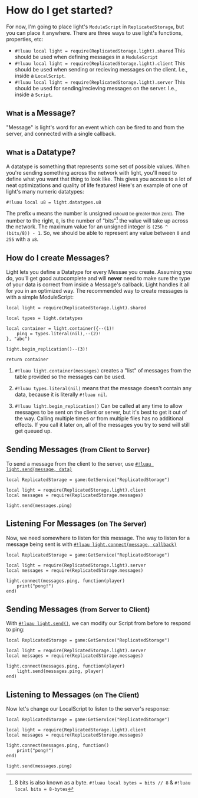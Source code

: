 # How do I get started?

For now, I'm going to place light's `ModuleScript` in `ReplicatedStorage`, but you can place it anywhere.
There are three ways to use light's functions, properties, etc:

- `#!luau local light = require(ReplicatedStorage.light).shared`
   This should be used when defining messages in a `ModuleScript`
- `#!luau local light = require(ReplicatedStorage.light).client`
   This should be used when sending or recieving messages on the client. I.e., inside a `LocalScript`.
- `#!luau local light = require(ReplicatedStorage.light).server`
   This should be used for sending/recieving messages on the server. I.e., inside a `Script`.

## <small>What is a </small><b>Message</b>?

"Message" is light's word for an event which can be fired to and from the server, and connected with a single callback.

## <small>What is a </small><b>Datatype</b>?

A datatype is something that represents some set of possible values. When you're sending something across the network
with light, you'll need to define what you want that thing to look like. This gives you access to a lot of neat
optimizations and quality of life features! Here's an example of one of light's many numeric datatypes:

`#!luau local u8 = light.datatypes.u8`

The prefix `u` means the number is unsigned <small>(should be greater than zero)</small>. The number to the right, `8`,
is the number of "bits"[^1] the value will take up across the network. The maximum value for an unsigned integer is
`(256 ^ (bits/8)) - 1`. So, we should be able to represent any value between `0` and `255` with a `u8`.

## How do I create Messages?

Light lets you define a Datatype for every Messae you create. Assuming you do, you'll get good autocomplete and will
<b>never</b> need to make sure the type of your data is correct from inside a Message's callback. Light handles it all
for you in an optimized way. The recommended way to create messages is with a simple ModuleScript:

```luau title="ReplicatedStorage.abc_messages <small>(ModuleScript)</small>"
local light = require(ReplicatedStorage.light).shared

local types = light.datatypes

local container = light.container({--(1)!
    ping = types.literal(nil),--(2)!
}, "abc")

light.begin_replication()--(3)!

return container
```

1. `#!luau light.container(messages)` creates a "list" of messages from the table provided so the messages can be used.

2. `#!luau types.literal(nil)` means that the message doesn't contain any data, because it is literally `#!luau nil`.

3. `#!luau light.begin_replication()` Can be called at any time to allow messages to be sent on the client or server,
but it's best to get it out of the way. Calling multiple times or from multiple files has no additional effects. If you
call it later on, all of the messages you try to send will still get queued up.

## Sending Messages <small>(from Client to Server)</small>

To send a message from the client to the server, use
[`#!luau light.send(message, data)`](../api/network/messages/sending/send.md)

```luau title="StarterPlayerScripts.client (LocalScript)"
local ReplicatedStorage = game:GetService("ReplicatedStorage")

local light = require(ReplicatedStorage.light).client
local messages = require(ReplicatedStorage.messages)

light.send(messages.ping)
```

## Listening For Messages <small>(on The Server)</small>

Now, we need somewhere to listen for this message. The way to listen for a message being sent is with
[`#!luau light.connect(message, callback)`](../api/network/messages/listening/connect.md)

```luau title="ServerScriptService.server (Script)"
local ReplicatedStorage = game:GetService("ReplicatedStorage")

local light = require(ReplicatedStorage.light).server
local messages = require(ReplicatedStorage.messages)

light.connect(messages.ping, function(player)
    print("pong!")
end)
```

## Sending Messages <small>(from Server to Client)</small>

With [`#!luau light.send()`](../api/network/messages/sending/send.md), we can modify our Script from before to respond
to ping:

```luau title="ServerScriptService.server (Script)"
local ReplicatedStorage = game:GetService("ReplicatedStorage")

local light = require(ReplicatedStorage.light).server
local messages = require(ReplicatedStorage.messages)

light.connect(messages.ping, function(player)
    light.send(messages.ping, player)
end)
```

## Listening to Messages <small>(on The Client)</small>

Now let's change our LocalScript to listen to the server's response:

```luau title="StarterPlayerScripts.client (LocalScript)"
local ReplicatedStorage = game:GetService("ReplicatedStorage")

local light = require(ReplicatedStorage.light).client
local messages = require(ReplicatedStorage.messages)

light.connect(messages.ping, function()
    print("pong!")
end)

light.send(messages.ping)
```

[^1]:

    8 bits is also known as a byte. `#!luau local bytes = bits // 8` & `#!luau local bits = 8·bytes`
